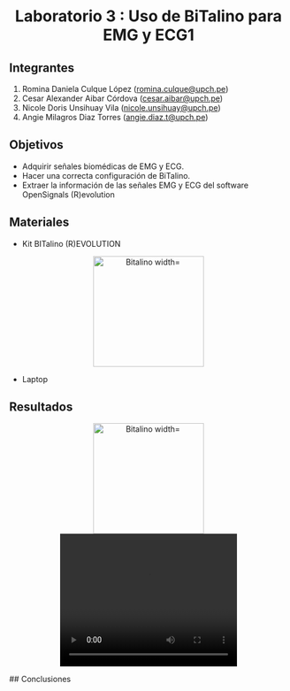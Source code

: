 <div align="center">
<h1>Laboratorio 3 : Uso de BiTalino para EMG y ECG1</h1>
</div>

## Integrantes
1. Romina Daniela Culque López (romina.culque@upch.pe)
2. Cesar Alexander Aibar Córdova (cesar.aibar@upch.pe)
3. Nicole Doris Unsihuay Vila (nicole.unsihuay@upch.pe)
4. Angie Milagros Diaz Torres (angie.diaz.t@upch.pe)

## Objetivos
 - Adquirir señales biomédicas de EMG y ECG.
 - Hacer una correcta configuración de BiTalino.
 - Extraer la información de las señales EMG y ECG del software OpenSignals (R)evolution

## Materiales
  - Kit BITalino (R)EVOLUTION
<p align="center">
  <img src="https://github.com/angiet04/Intro_se-ales06/blob/main/Im%C3%A1genes/bitalino.jpg" alt="Bitalino width="300" height="200"">
</p>

  - Laptop
    
## Resultados
<p align="center">
  <img src="https://github.com/angiet04/Intro_se-ales06/blob/648e8eb0ea78ae11fa8690847565b76faea9742d/Im%C3%A1genes/Laboratorio_3/BITalino.jpeg" alt="Bitalino width="300" height="200"">
 <video width="320" height="240" controls>
  <source src="[https://www.ejemplo.com/ruta/al/video.mp4](https://github.com/angiet04/Intro_se-ales06/blob/3bc0cb0d9fa4f185b483ebe68c75ab64a72d7336/Im%C3%A1genes/Laboratorio_3/Prueba1.mp4)" type="video/mp4">
 </video>
</p>
## Conclusiones
